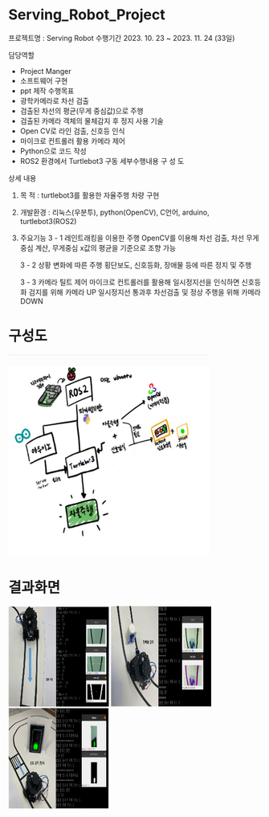 # Serving_Robot_Project

 프로젝트명 : Serving Robot
수행기간
 2023. 10. 23 ~ 2023. 11. 24 (33일)

담당역할
- Project Manger
- 소프트웨어 구현
- ppt 제작
수행목표
- 광학카메라로 차선 검출
- 검출된 차선의 평균(무게 중심값)으로 주행
- 검출된 카메라 객체의 물체감지 후 정지
사용 기술
- Open CV로 라인 검출, 신호등 인식
- 마이크로 컨트롤러 활용 카메라 제어
- Python으로 코드 작성
- ROS2 환경에서 Turtlebot3 구동
세부수행내용
구 성 도


상세 내용
1) 목 적 : turtlebot3를 활용한 자율주행 차량 구현
2) 개발환경 : 리눅스(우분투), python(OpenCV), C언어, arduino, turtlebot3(ROS2)
3) 주요기능 
   3 - 1 레인트래킹을 이용한 주행 
	OpenCV를 이용해 차선 검출, 차선 무게중심 계산, 무게중심 x값의 평균을 기준으로 조향 가능

   3 - 2 상황 변화에 따른 주행 
	횡단보도, 신호등화, 장애물 등에 따른 정지 및 주행 
 
   3 - 3 카메라 틸트 제어
	마이크로 컨트롤러를 활용해 일시정지선을 인식하면 신호등화 검지를 위해 카메라 UP
	일시정지선 통과후 차선검출 및 정상 주행을 위해 카메라 DOWN

# 구성도
<img src="https://github.com/ckid132/Auto_driving/blob/main/%EC%9E%90%EC%9C%A8%EC%A3%BC%ED%96%89%20%EA%B5%AC%EC%84%B1%EB%8F%842.jpg"  width="400" height="400">

# 결과화면
<img src="https://github.com/ckid132/Auto_driving/blob/main/1.png"  width="200" height="200">        <img src="https://github.com/ckid132/Auto_driving/blob/main/2.png"  width="200" height="200">        <img src="https://github.com/ckid132/Auto_driving/blob/main/3.png"  width="200" height="200">
